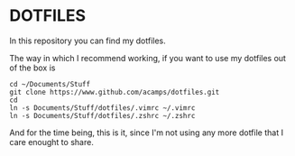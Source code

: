 DOTFILES
========

In this repository you can find my dotfiles.

The way in which I recommend working, if you want to use my dotfiles out of the box is

```
cd ~/Documents/Stuff
git clone https://www.github.com/acamps/dotfiles.git
cd
ln -s Documents/Stuff/dotfiles/.vimrc ~/.vimrc
ln -s Documents/Stuff/dotfiles/.zshrc ~/.zshrc
```

And for the time being, this is it, since I'm not using any more dotfile that I care enought to share.
